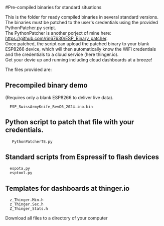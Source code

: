 #Pre-compiled binaries for standard situations

This is the folder for ready compiled binaries in several standard versions.  
The binaries must be patched to the user's credentials using the provided PythonPatcher.py script.  
The PythonPatcher is another porject of mine here: https://github.com/rin67630/ESP_Binary_patcher.  
Once patched, the script can upload the patched binary to your blank ESP8266 device, which will then automatically know the WiFi credentials and the credentials to a cloud service (here thinger.io).  
Get your devie up and running including cloud dashboards at a breeze!  

The files provided are:

## Precompiled binary demo 
(Requires only a blank ESP8266 to deliver live data).  

      ESP_SwissArmyKnife_RevO6_2024.ino.bin
## Python script to patch that file with your credentials. 
       PythonPatcherTE.py
## Standard scripts from Espressif to flash devices
      espota.py
      esptool.py
## Templates for dashboards at thinger.io
      z_Thinger.Min.h
      z_Thinger.Sec.h
      Z_Thinger_Stats.h

Download all files to a directory of your computer 
